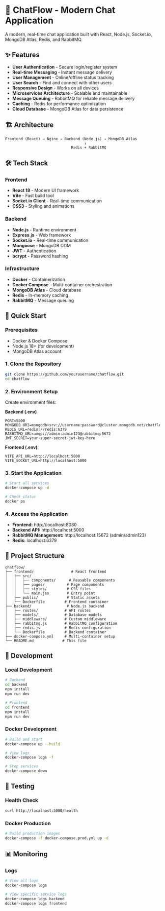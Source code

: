 # 🚀 ChatFlow - Modern Chat Application

A modern, real-time chat application built with React, Node.js, Socket.io, MongoDB Atlas, Redis, and RabbitMQ.

## ✨ Features

-  **User Authentication** - Secure login/register system
-  **Real-time Messaging** - Instant message delivery
-  **User Management** - Online/offline status tracking
-  **User Search** - Find and connect with other users
-  **Responsive Design** - Works on all devices
-  **Microservices Architecture** - Scalable and maintainable
-  **Message Queuing** - RabbitMQ for reliable message delivery
-  **Caching** - Redis for performance optimization
-  **Cloud Database** - MongoDB Atlas for data persistence

## 🏗️ Architecture

```
Frontend (React) → Nginx → Backend (Node.js) → MongoDB Atlas
                                    ↓
                              Redis + RabbitMQ
```

## 🛠️ Tech Stack

### Frontend
- **React 18** - Modern UI framework
- **Vite** - Fast build tool
- **Socket.io Client** - Real-time communication
- **CSS3** - Styling and animations

### Backend
- **Node.js** - Runtime environment
- **Express.js** - Web framework
- **Socket.io** - Real-time communication
- **Mongoose** - MongoDB ODM
- **JWT** - Authentication
- **bcrypt** - Password hashing

### Infrastructure
- **Docker** - Containerization
- **Docker Compose** - Multi-container orchestration
- **MongoDB Atlas** - Cloud database
- **Redis** - In-memory caching
- **RabbitMQ** - Message queuing

## 🚀 Quick Start

### Prerequisites
- Docker & Docker Compose
- Node.js 18+ (for development)
- MongoDB Atlas account

### 1. Clone the Repository
```bash
git clone https://github.com/yourusername/chatflow.git
cd chatflow
```

### 2. Environment Setup
Create environment files:

**Backend (.env)**
```env
PORT=5000
MONGODB_URI=mongodb+srv://username:password@cluster.mongodb.net/chatflow
REDIS_URL=redis://redis:6379
RABBITMQ_URL=amqp://admin:admin123@rabbitmq:5672
JWT_SECRET=your-super-secret-jwt-key-here
```

**Frontend (.env)**
```env
VITE_API_URL=http://localhost:5000
VITE_SOCKET_URL=http://localhost:5000
```

### 3. Start the Application
```bash
# Start all services
docker-compose up -d

# Check status
docker ps
```

### 4. Access the Application
- **Frontend:** http://localhost:8080
- **Backend API:** http://localhost:5000
- **RabbitMQ Management:** http://localhost:15672 (admin/admin123)
- **Redis:** localhost:6379

## 📁 Project Structure

```
chatflow/
├── frontend/                 # React frontend
│   ├── src/
│   │   ├── components/      # Reusable components
│   │   ├── pages/          # Page components
│   │   ├── styles/         # CSS files
│   │   └── main.jsx        # Entry point
│   ├── public/             # Static assets
│   └── Dockerfile         # Frontend container
├── backend/                # Node.js backend
│   ├── routes/            # API routes
│   ├── models/            # Database models
│   ├── middleware/        # Custom middleware
│   ├── rabbitmq.js        # RabbitMQ configuration
│   ├── redis.js           # Redis configuration
│   └── Dockerfile         # Backend container
├── docker-compose.yml     # Multi-container setup
└── README.md             # This file
```

## 🔧 Development

### Local Development
```bash
# Backend
cd backend
npm install
npm run dev

# Frontend
cd frontend
npm install
npm run dev
```

### Docker Development
```bash
# Build and start
docker-compose up --build

# View logs
docker-compose logs -f

# Stop services
docker-compose down
```

## 🧪 Testing

### Health Check
```bash
curl http://localhost:5000/health
```

### Docker Production
```bash
# Build production images
docker-compose -f docker-compose.prod.yml up -d
```

## 📊 Monitoring

### Logs
```bash
# View all logs
docker-compose logs

# View specific service logs
docker-compose logs backend
docker-compose logs frontend
```

